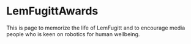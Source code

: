 # LemFugittAwards
This is page to memorize the life of LemFugitt and to encourage media people who is keen on robotics for human wellbeing. 
